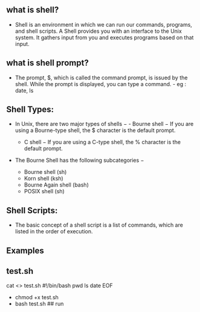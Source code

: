 ## what is shell?
   - Shell is an environment in which we can run our commands, programs, and shell scripts. A Shell provides you with an interface to the Unix system. It gathers input from you and executes programs based on that input.
## what is shell prompt? 
   - The prompt, $, which is called the command prompt, is issued by the shell. While the prompt is displayed, you can type a command.
	- eg : date, ls
## Shell Types:
   - In Unix, there are two major types of shells −
	- Bourne shell − If you are using a Bourne-type shell, the $ character is the default prompt.
    	- C shell − If you are using a C-type shell, the % character is the default prompt.

   - The Bourne Shell has the following subcategories −
    	- Bourne shell (sh)
        - Korn shell (ksh)
        - Bourne Again shell (bash)
        - POSIX shell (sh)

## Shell Scripts:
   - The basic concept of a shell script is a list of commands, which are listed in the order of execution.
	
## Examples
   ## test.sh
   cat <<EOF>> test.sh
   #!/bin/bash
   pwd
   ls
   date
   EOF
   - chmod +x test.sh
   - bash test.sh ## run


